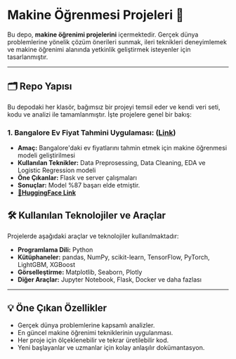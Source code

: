 # Makine Öğrenmesi Projeleri 🚀

Bu depo, **makine öğrenimi projelerini** içermektedir. Gerçek dünya problemlerine yönelik çözüm önerileri sunmak, ileri teknikleri deneyimlemek ve makine öğrenimi alanında yetkinlik geliştirmek isteyenler için tasarlanmıştır.

---

## 🗂️ Repo Yapısı

Bu depodaki her klasör, bağımsız bir projeyi temsil eder ve kendi veri seti, kodu ve analizi ile tamamlanmıştır. İşte projelere genel bir bakış:

### 1. **Bangalore Ev Fiyat Tahmini Uygulaması: ([Link](https://github.com/melisacevik/advanced-ml-projects/tree/master/Project1))**
- **Amaç:** Bangalore'daki ev fiyatlarını tahmin etmek için makine öğrenmesi modeli geliştirilmesi
- **Kullanılan Teknikler:** Data Preprosessing, Data Cleaning, EDA ve Logistic Regression modeli
- **Öne Çıkanlar:** Flask ve server çalışmaları
- **Sonuçlar:** Model %87 başarı elde etmiştir.
-  [**🤗HuggingFace Link**](https://huggingface.co/spaces/celisamevik/Banglore-Home-Price-Prediction)


## 🛠️ Kullanılan Teknolojiler ve Araçlar

Projelerde aşağıdaki araçlar ve teknolojiler kullanılmaktadır:
- **Programlama Dili:** Python
- **Kütüphaneler:** pandas, NumPy, scikit-learn, TensorFlow, PyTorch, LightGBM, XGBoost
- **Görselleştirme:** Matplotlib, Seaborn, Plotly
- **Diğer Araçlar:** Jupyter Notebook, Flask, Docker ve daha fazlası

---

## 💡 Öne Çıkan Özellikler

- Gerçek dünya problemlerine kapsamlı analizler.
- En güncel makine öğrenimi tekniklerinin uygulanması.
- Her proje için ölçeklenebilir ve tekrar üretilebilir kod.
- Yeni başlayanlar ve uzmanlar için kolay anlaşılır dokümantasyon.
